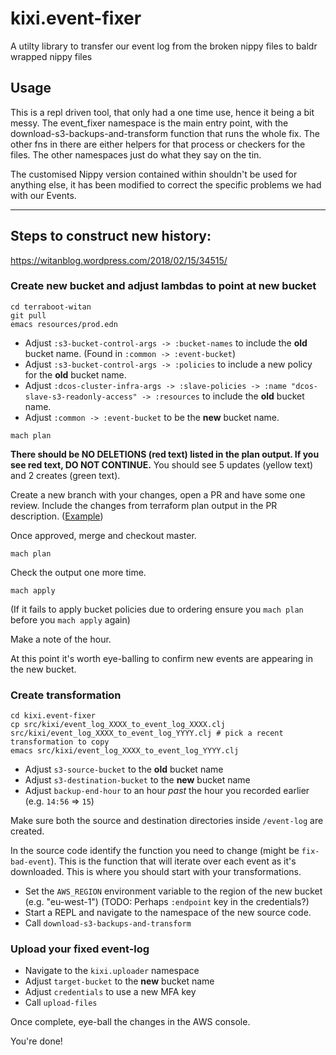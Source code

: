 # kixi.event-fixer

A utilty library to transfer our event log from the broken nippy files to baldr wrapped nippy files

## Usage

This is a repl driven tool, that only had a one time use, hence it being a bit messy. The event_fixer namespace is the main entry point, with the download-s3-backups-and-transform function that runs the whole fix. The other fns in there are either helpers for that process or checkers for the files. The other namespaces just do what they say on the tin.

The customised Nippy version contained within shouldn't be used for anything else, it has been modified to correct the specific problems we had with our Events.

---
## Steps to construct new history:

https://witanblog.wordpress.com/2018/02/15/34515/

### Create new bucket and adjust lambdas to point at new bucket

``` shell
cd terraboot-witan
git pull
emacs resources/prod.edn
```

* Adjust `:s3-bucket-control-args -> :bucket-names` to include the **old** bucket name. (Found in `:common -> :event-bucket`)
* Adjust `:s3-bucket-control-args -> :policies` to include a new policy for the **old** bucket name.
* Adjust `:dcos-cluster-infra-args -> :slave-policies -> :name "dcos-slave-s3-readonly-access" -> :resources` to include the **old** bucket name.
* Adjust `:common -> :event-bucket` to be the **new** bucket name.

``` shell
mach plan
```

**There should be NO DELETIONS (red text) listed in the plan output. If you see red text, DO NOT CONTINUE.**
You should see 5 updates (yellow text) and 2 creates (green text).

Create a new branch with your changes, open a PR and have some one review. Include the changes from terraform plan output in the PR description. ([Example](https://github.com/MastodonC/terraboot-witan/pull/155))

Once approved, merge and checkout master.

``` shell
mach plan
```

Check the output one more time.

``` shell
mach apply
```

(If it fails to apply bucket policies due to ordering ensure you `mach plan` before you `mach apply` again)

Make a note of the hour.

At this point it's worth eye-balling to confirm new events are appearing in the new bucket.

### Create transformation

``` shell
cd kixi.event-fixer
cp src/kixi/event_log_XXXX_to_event_log_XXXX.clj src/kixi/event_log_XXXX_to_event_log_YYYY.clj # pick a recent transformation to copy
emacs src/kixi/event_log_XXXX_to_event_log_YYYY.clj
```

* Adjust `s3-source-bucket` to the **old** bucket name
* Adjust `s3-destination-bucket` to the **new** bucket name
* Adjust `backup-end-hour` to an hour *past* the hour you recorded earlier (e.g. `14:56` => `15`)

Make sure both the source and destination directories inside `/event-log` are created.

In the source code identify the function you need to change (might be `fix-bad-event`). This is the function that will iterate over each event as it's downloaded. This is where you should start with your transformations.

* Set the `AWS_REGION` environment variable to the region of the new bucket (e.g. "eu-west-1")
(TODO: Perhaps `:endpoint` key in the credentials?)
* Start a REPL and navigate to the namespace of the new source code.
* Call `download-s3-backups-and-transform`

### Upload your fixed event-log

* Navigate to the `kixi.uploader` namespace
* Adjust `target-bucket` to the **new** bucket name
* Adjust `credentials` to use a new MFA key
* Call `upload-files`

Once complete, eye-ball the changes in the AWS console.

You're done!
